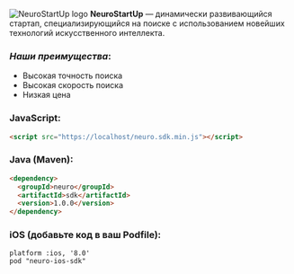 ![NeuroStartUp logo](https://camo.githubusercontent.com/ace14ee894d150192a7b05b12410738aa65528da742bbce69315a5f441320ea7/68747470733a2f2f692e696d6775722e636f6d2f495a4f525769492e706e67)
 **NeuroStartUp** — динамически развивающийся стартап, специализирующийся на поиске с использованием новейших технологий искусственного интеллекта. 

### *Наши преимущества*:

* Высокая точность поиска
* Высокая скорость поиска
* Низкая цена

### JavaScript:
```html
<script src="https://localhost/neuro.sdk.min.js"></script>
```
### Java (Maven):

```html
<dependency>
  <groupId>neuro</groupId>
  <artifactId>sdk</artifactId>
  <version>1.0.0</version>
</dependency>
```

### iOS (добавьте код в ваш Podfile):
```
platform :ios, '8.0'
pod "neuro-ios-sdk"
```
